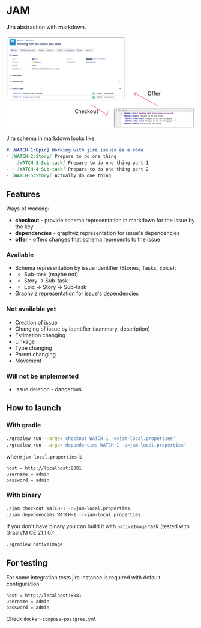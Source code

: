 # JAM

**J**ira **a**bstraction with **m**arkdown.

<img src="assets/poc.png" width="700" height="auto">

Jira schema in markdown looks like:
```markdown
# [WATCH-1:Epic] Working with jira issues as a code
- [WATCH-2:Story] Prepare to do one thing
- - [WATCH-3:Sub-task] Prepare to do one thing part 1
- - [WATCH-4:Sub-task] Prepare to do one thing part 2
- [WATCH-5:Story] Actually do one thing
```

## Features

Ways of working:
- **checkout** - provide schema representation in markdown for the issue by the key
- **dependencies** - graphviz representation for issue's dependencies
- **offer** - offers changes that schema represents to the issue

### Available

- Schema representation by issue identifier (Stories, Tasks, Epics):
- - Sub-task (maybe not)
- - Story -> Sub-task
- - Epic -> Story -> Sub-task
- Graphviz representation for issue's dependencies

### Not available yet

- Creation of issue
- Changing of issue by identifier (summary, description)
- Estimation changing
- Linkage
- Type changing
- Parent changing
- Movement

### Will not be implemented

- Issue deletion - dangerous

## How to launch

### With gradle

```bash
./gradlew run --args='checkout WATCH-1 -c=jam-local.properties'
./gradlew run --args='dependencies WATCH-1 -c=jam-local.properties'
```
where `jam-local.properties` is
```properties
host = http://localhost:8081
username = admin
password = admin
```

### With binary

```bash
./jam checkout WATCH-1 -c=jam-local.properties
./jam dependencies WATCH-1 -c=jam-local.properties
```

If you don't have binary you can build it with `nativeImage` task (tested with GraalVM CE 21.1.0):
```bash
./gradlew nativeImage
```

## For testing

For some integration tests jira instance is required with default configuration: 
```properties
host = http://localhost:8081
username = admin
password = admin
```
Check `docker-compose-postgres.yml`
